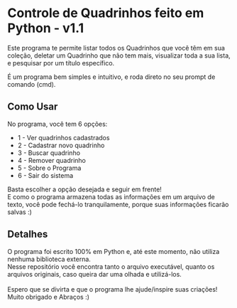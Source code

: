 <h1>Controle de Quadrinhos feito em Python - v1.1</h1>
 <p>Este programa te permite listar todos os Quadrinhos que você têm em sua coleção, deletar um Quadrinho que não tem mais, visualizar toda a sua lista, e pesquisar por um título específico.</p>
 É um programa bem simples e intuitivo, e roda direto no seu prompt de comando (cmd).
 <br>
 <h2>Como Usar</h2>
 No programa, você tem 6 opções:
 <ul>
  <li>1 - Ver quadrinhos cadastrados</li>
  <li>2 - Cadastrar novo quadrinho</li>
  <li>3 - Buscar quadrinho</li>
  <li>4 - Remover quadrinho</li>
  <li>5 - Sobre o Programa</li>
  <li>6 - Sair do sistema</li>
 </ul>
 Basta escolher a opção desejada e seguir em frente!
 <br>
 E como o programa armazena todas as informações em um arquivo de texto, você pode fechá-lo tranquilamente, porque suas informações ficarão salvas :)
 <h2>Detalhes</h2>
 O programa foi escrito 100% em Python e, até este momento, não utiliza nenhuma biblioteca externa.
 <br>
 Nesse repositório você encontra tanto o arquivo executável, quanto os arquivos originais, caso queira dar uma olhada e utilizá-los.
 <br>
 <br>
 Espero que se divirta e que o programa lhe ajude/inspire suas criações!
 <br>
 Muito obrigado e Abraços :)
